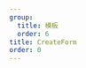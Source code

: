 ```yaml
---
group: 
  title: 模板
  order: 6
title: CreateForm
order: 0
---
```


<code title="基本使用" src="../create-form/basic.jsx" />

<code title="自定义请求" desc="可以使用请求server去替代请求配置" src="../create-form/customRequest.jsx" />

<code title="自定义操作按钮" src="../create-form/customActions.jsx" />

<code title="表单关联" src="../create-form/dependency.jsx" />